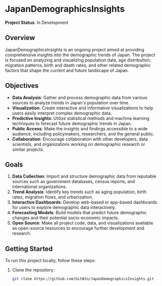 # JapanDemographicsInsights

**Project Status**: In Development

## Overview

JapanDemographicsInsights is an ongoing project aimed at providing comprehensive insights into the demographic trends of Japan. The project is focused on analyzing and visualizing population data, age distribution, migration patterns, birth and death rates, and other related demographic factors that shape the current and future landscape of Japan.

## Objectives

- **Data Analysis**: Gather and process demographic data from various sources to analyze trends in Japan's population over time.
- **Visualization**: Create interactive and informative visualizations to help users easily interpret complex demographic data.
- **Predictive Insights**: Utilize statistical methods and machine learning techniques to forecast future demographic trends in Japan.
- **Public Access**: Make the insights and findings accessible to a wide audience, including policymakers, researchers, and the general public.
- **Collaboration**: Encourage collaboration with other developers, data scientists, and organizations working on demographic research or similar projects.

## Goals

1. **Data Collection**: Import and structure demographic data from reputable sources such as government databases, census reports, and international organizations.
2. **Trend Analysis**: Identify key trends such as aging population, birth rates, migration flows, and urbanization.
3. **Interactive Dashboards**: Develop web-based or app-based dashboards for users to explore demographic data interactively.
4. **Forecasting Models**: Build models that predict future demographic changes and their potential socio-economic impacts.
5. **Open Source**: Make all project code, data, and visualizations available as open-source resources to encourage further development and research.

## Getting Started

To run this project locally, follow these steps:

1. Clone the repository:
   ```bash
   git clone https://github.com/GitW1n/JapanDemographicsInsights.git
